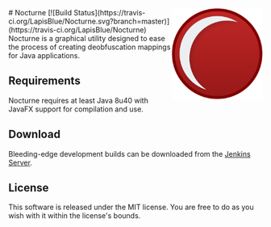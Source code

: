 <img src="https://raw.githubusercontent.com/LapisBlue/Nocturne/master/logo.png" align="right" width="180px">
# Nocturne [![Build Status](https://travis-ci.org/LapisBlue/Nocturne.svg?branch=master)](https://travis-ci.org/LapisBlue/Nocturne)
Nocturne is a graphical utility designed to ease the process of creating deobfuscation mappings for Java applications.

## Requirements
Nocturne requires at least Java 8u40 with JavaFX support for compilation and use.

## Download
Bleeding-edge development builds can be downloaded from the [Jenkins Server](https://ci.caseif.net/job/Nocturne/).

## License
This software is released under the MIT license. You are free to do as you wish with it within the license's bounds.

